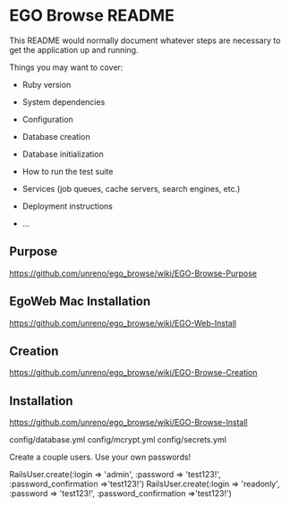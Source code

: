 # EGO Browse README

This README would normally document whatever steps are necessary to get the
application up and running.

Things you may want to cover:

* Ruby version

* System dependencies

* Configuration

* Database creation

* Database initialization

* How to run the test suite

* Services (job queues, cache servers, search engines, etc.)

* Deployment instructions

* ...



##	Purpose

https://github.com/unreno/ego_browse/wiki/EGO-Browse-Purpose

##	EgoWeb Mac Installation

https://github.com/unreno/ego_browse/wiki/EGO-Web-Install

##	Creation

https://github.com/unreno/ego_browse/wiki/EGO-Browse-Creation

##	Installation

https://github.com/unreno/ego_browse/wiki/EGO-Browse-Install



config/database.yml
config/mcrypt.yml
config/secrets.yml


Create a couple users. Use your own passwords!

RailsUser.create(:login => 'admin', :password => 'test123!', :password_confirmation =>'test123!')
RailsUser.create(:login => 'readonly', :password => 'test123!', :password_confirmation =>'test123!')



